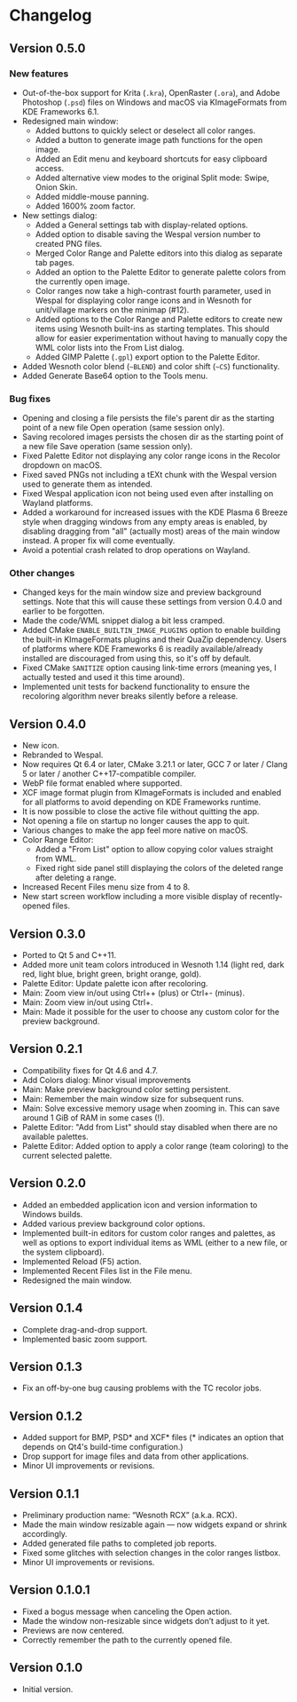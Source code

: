Changelog
=========

Version 0.5.0
-------------

### New features

* Out-of-the-box support for Krita (`.kra`), OpenRaster (`.ora`), and Adobe Photoshop (`.psd`) files on Windows and macOS via KImageFormats from KDE Frameworks 6.1.
* Redesigned main window:
  * Added buttons to quickly select or deselect all color ranges.
  * Added a button to generate image path functions for the open image.
  * Added an Edit menu and keyboard shortcuts for easy clipboard access.
  * Added alternative view modes to the original Split mode: Swipe, Onion Skin.
  * Added middle-mouse panning.
  * Added 1600% zoom factor.
* New settings dialog:
  * Added a General settings tab with display-related options.
  * Added option to disable saving the Wespal version number to created PNG files.
  * Merged Color Range and Palette editors into this dialog as separate tab pages.
  * Added an option to the Palette Editor to generate palette colors from the currently open image.
  * Color ranges now take a high-contrast fourth parameter, used in Wespal for displaying color range icons and in Wesnoth for unit/village markers on the minimap (#12).
  * Added options to the Color Range and Palette editors to create new items using Wesnoth built-ins as starting templates. This should allow for easier experimentation without having to manually copy the WML color lists into the From List dialog.
  * Added GIMP Palette (`.gpl`) export option to the Palette Editor.
* Added Wesnoth color blend (`~BLEND`) and color shift (`~CS`) functionality.
* Added Generate Base64 option to the Tools menu.

### Bug fixes

* Opening and closing a file persists the file's parent dir as the starting point of a new file Open operation (same session only).
* Saving recolored images persists the chosen dir as the starting point of a new file Save operation (same session only).
* Fixed Palette Editor not displaying any color range icons in the Recolor dropdown on macOS.
* Fixed saved PNGs not including a tEXt chunk with the Wespal version used to generate them as intended.
* Fixed Wespal application icon not being used even after installing on Wayland platforms.
* Added a workaround for increased issues with the KDE Plasma 6 Breeze style when dragging windows from any empty areas is enabled, by disabling dragging from "all" (actually most) areas of the main window instead. A proper fix will come eventually.
* Avoid a potential crash related to drop operations on Wayland.

### Other changes

* Changed keys for the main window size and preview background settings. Note that this will cause these settings from version 0.4.0 and earlier to be forgotten.
* Made the code/WML snippet dialog a bit less cramped.
* Added CMake `ENABLE_BUILTIN_IMAGE_PLUGINS` option to enable building the built-in KImageFormats plugins and their QuaZip dependency. Users of platforms where KDE Frameworks 6 is readily available/already installed are discouraged from using this, so it's off by default.
* Fixed CMake `SANITIZE` option causing link-time errors (meaning yes, I actually tested and used it this time around).
* Implemented unit tests for backend functionality to ensure the recoloring algorithm never breaks silently before a release.


Version 0.4.0
-------------

* New icon.
* Rebranded to Wespal.
* Now requires Qt 6.4 or later, CMake 3.21.1 or later, GCC 7 or later / Clang 5 or later / another C++17-compatible compiler.
* WebP file format enabled where supported.
* XCF image format plugin from KImageFormats is included and enabled for all platforms to avoid depending on KDE Frameworks runtime.
* It is now possible to close the active file without quitting the app.
* Not opening a file on startup no longer causes the app to quit.
* Various changes to make the app feel more native on macOS.
* Color Range Editor:
  * Added a "From List" option to allow copying color values straight from WML.
  * Fixed right side panel still displaying the colors of the deleted range
    after deleting a range.
* Increased Recent Files menu size from 4 to 8.
* New start screen workflow including a more visible display of recently-opened
  files.


Version 0.3.0
-------------

* Ported to Qt 5 and C++11.
* Added more unit team colors introduced in Wesnoth 1.14 (light red, dark
   red, light blue, bright green, bright orange, gold).
* Palette Editor: Update palette icon after recoloring.
* Main: Zoom view in/out using Ctrl++ (plus) or Ctrl+- (minus).
* Main: Zoom view in/out using Ctrl+<vertical scrollwheel>.
* Main: Made it possible for the user to choose any custom color for the
  preview background.


Version 0.2.1
-------------

* Compatibility fixes for Qt 4.6 and 4.7.
* Add Colors dialog: Minor visual improvements
* Main: Make preview background color setting persistent.
* Main: Remember the main window size for subsequent runs.
* Main: Solve excessive memory usage when zooming in. This can save around
  1 GiB of RAM in some cases (!).
* Palette Editor: "Add from List" should stay disabled when there are no
  available palettes.
* Palette Editor: Added option to apply a color range (team coloring) to
  the current selected palette.


Version 0.2.0
-------------

* Added an embedded application icon and version information to Windows
  builds.
* Added various preview background color options.
* Implemented built-in editors for custom color ranges and palettes,
  as well as options to export individual items as WML (either to a
  new file, or the system clipboard).
* Implemented Reload (F5) action.
* Implemented Recent Files list in the File menu.
* Redesigned the main window.


Version 0.1.4
-------------

* Complete drag-and-drop support.
* Implemented basic zoom support.


Version 0.1.3
-------------

* Fix an off-by-one bug causing problems with the TC recolor jobs.


Version 0.1.2
-------------

* Added support for BMP, PSD* and XCF* files (* indicates an option that
  depends on Qt4's build-time configuration.)
* Drop support for image files and data from other applications.
* Minor UI improvements or revisions.


Version 0.1.1
-------------

* Preliminary production name: “Wesnoth RCX” (a.k.a. RCX).
* Made the main window resizable again — now widgets expand or shrink
  accordingly.
* Added generated file paths to completed job reports.
* Fixed some glitches with selection changes in the color ranges listbox.
* Minor UI improvements or revisions.


Version 0.1.0.1
---------------

* Fixed a bogus message when canceling the Open action.
* Made the window non-resizable since widgets don’t adjust to it yet.
* Previews are now centered.
* Correctly remember the path to the currently opened file.


Version 0.1.0
-------------

* Initial version.
